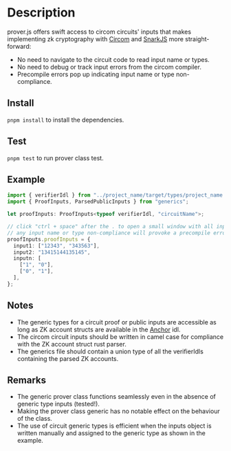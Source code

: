 # Description

prover.js offers swift access to circom circuits' inputs that makes implementing zk cryptography with [Circom](https://github.com/iden3/circom) and [SnarkJS](https://github.com/iden3/snarkjs) more straight-forward:

- No need to navigate to the circuit code to read input name or types.
- No need to debug or track input errors from the circom compiler.
- Precompile errors pop up indicating input name or type non-compliance.

## Install

`pnpm install` to install the dependencies.

## Test

`pnpm test` to run prover class test.

## Example

```typescript
import { verifierIdl } from "../project_name/target/types/project_name.ts";
import { ProofInputs, ParsedPublicInputs } from "generics";

let proofInputs: ProofInputs<typeof verifierIdl, "circuitName">;

// click "ctrl + space" after the . to open a small window with all inputs and their assigned types
// any input name or type non-compliance will provoke a precompile error
proofInputs.proofInputs = {
  input1: ["12343", "343563"],
  input2: "13415144135145",
  inputn: [
    ["1", "0"],
    ["0", "1"],
  ],
};
```

## Notes

- The generic types for a circuit proof or public inputs are accessible as long as ZK account structs are available in the [Anchor](https://www.anchor-lang.com/docs/cli#idl) idl.
- The circom circuit inputs should be written in camel case for compliance with the ZK account struct rust parser.
- The generics file should contain a union type of all the verifierIdls containing the parsed ZK accounts.

## Remarks

- The generic prover class functions seamlessly even in the absence of generic type inputs (tested!).
- Making the prover class generic has no notable effect on the behaviour of the class.
- The use of circuit generic types is efficient when the inputs object is written manually and assigned to the generic type as shown in the example.
